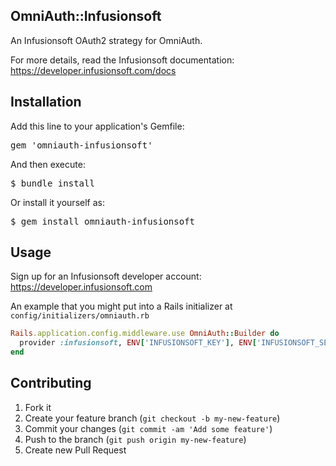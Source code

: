 OmniAuth::Infusionsoft
---

An Infusionsoft OAuth2 strategy for OmniAuth.

For more details, read the Infusionsoft documentation: https://developer.infusionsoft.com/docs

Installation
---

Add this line to your application's Gemfile:

<pre>gem 'omniauth-infusionsoft'</pre>

And then execute:

<pre>$ bundle install</pre>

Or install it yourself as:

<pre>$ gem install omniauth-infusionsoft</pre>

Usage
---

Sign up for an Infusionsoft developer account: https://developer.infusionsoft.com

An example that you might put into a Rails initializer at <code>config/initializers/omniauth.rb</code>

```ruby
Rails.application.config.middleware.use OmniAuth::Builder do
  provider :infusionsoft, ENV['INFUSIONSOFT_KEY'], ENV['INFUSIONSOFT_SECRET']
end
```

Contributing
---

1. Fork it
2. Create your feature branch (`git checkout -b my-new-feature`)
3. Commit your changes (`git commit -am 'Add some feature'`)
4. Push to the branch (`git push origin my-new-feature`)
5. Create new Pull Request
